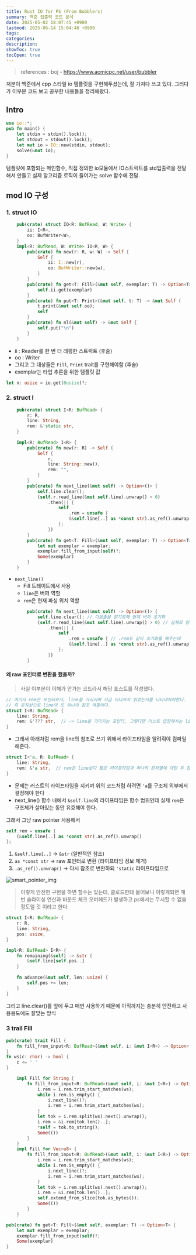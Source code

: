 ```yaml
---
title: Rust IO for PS (From Bubblers)
summary: 백준 입출력 코드 분석
date: 2025-05-02 18:07:45 +0900
lastmod: 2025-06-14 15:04:48 +0900
tags: 
categories: 
description: 
showToc: true
tocOpen: true
---
```

> references : boj - https://www.acmicpc.net/user/bubbler

저분이 백준에서 cpp 스타일 io 템플릿을 구현해두셨는데, 잘 가져다 쓰고 있다. 그러다가 이부분 코드 보고 공부한 내용들을 정리해봤다.

## Intro
```rust
use io::*;  
pub fn main() {  
    let stdin = stdin().lock();  
    let stdout = stdout().lock();  
    let mut io = IO::new(stdin, stdout);  
    solve(&mut io);  
}
```
템플릿에 포함되는 메인함수, 직접 정의한 io모듈에서 IO스트럭트를 std입출력을 전달해서 만들고 실제 알고리즘 로직이 들어가는 solve 함수에 전달.


## mod IO 구성

### 1. struct IO
```rust
    pub(crate) struct IO<R: BufRead, W: Write> {
        ii: I<R>,
        oo: BufWriter<W>,
    }
    impl<R: BufRead, W: Write> IO<R, W> {
        pub(crate) fn new(r: R, w: W) -> Self {
            Self {
                ii: I::new(r),
                oo: BufWriter::new(w),
            }
        }
        pub(crate) fn get<T: Fill>(&mut self, exemplar: T) -> Option<T> {
            self.ii.get(exemplar)
        }
        pub(crate) fn put<T: Print>(&mut self, t: T) -> &mut Self {
            t.print(&mut self.oo);
            self
        }
        pub(crate) fn nl(&mut self) -> &mut Self {
            self.put("\n")
        }
    }
```
- ii : Reader를 한 번 더 래핑한 스트럭트 (후술)
- oo : Writer
- 그리고 그 대상들은 `Fill`, `Print` trait를 구현해야함 (후술)
- exemplar는 타입 추론을 위한 템플릿 값
```rust
let n: usize = io.get(0usize)?;
```

### 2. struct I
```rust
    pub(crate) struct I<R: BufRead> {
        r: R,
        line: String,
        rem: &'static str,
    }
    
    impl<R: BufRead> I<R> {
        pub(crate) fn new(r: R) -> Self {
            Self {
                r,
                line: String::new(),
                rem: "",
            }
        }
        pub(crate) fn next_line(&mut self) -> Option<()> {
            self.line.clear();
            (self.r.read_line(&mut self.line).unwrap() > 0)
                .then(|| {
                    self
                        .rem = unsafe {
                        (&self.line[..] as *const str).as_ref().unwrap()
                    };
                })
        }
        pub(crate) fn get<T: Fill>(&mut self, exemplar: T) -> Option<T> {
            let mut exemplar = exemplar;
            exemplar.fill_from_input(self)?;
            Some(exemplar)
        }
    }
```
- `next_line()`
	- Fill 트레이트에서 사용
	- `line`은 버퍼 역할
	- `rem`은 현재 파싱 위치 역할
```rust
        pub(crate) fn next_line(&mut self) -> Option<()> {
            self.line.clear(); // 다음줄을 읽기위해 현제 버퍼 초기화
            (self.r.read_line(&mut self.line).unwrap() > 0) // 실제로 읽어들인 값이 있으면
                .then(|| {
                    self
                        .rem = unsafe { // .rem도 같이 초기화를 해주는데
                        (&self.line[..] as *const str).as_ref().unwrap() // raw 포인터로 변환을 해준다. 
                    };
                })
        }
```

#### 왜 raw 포인터로 변환을 했을까?
> 사실 이부분이 이해가 안가는 코드라서 해당 포스트를 작성했다.
```rust
// 여기서 rem은 포인터로서, line을 가리키며 지금 어디까지 읽었는지를 나타내줘야한다.
// 즉 로직상으로 line의 또 하나의 참조 역할이다.
struct I<R: BufRead> {
    line: String,
    rem: &'??? str,  // -> line을 가리키는 포인터, 그렇다면 러스트 입장에서는 line보다 짧은 수명을 지정해줘야함
}
```
- 그래서 아래처럼 rem을 line의 참조로 쓰기 위해서 라이프타임을 알려줘야 컴파일 해준다. 

```rust
struct I<'a, R: BufRead> {
    line: String,
    rem: &'a str,  // rem은 line보다 짧은 라이프타임과 하나의 문자열에 대한 두 참조가 필요한 상황을 해결해야한다.
}
```
- 문제는 러스트의 라이프타임을 지키며 위의 코드처럼 하려면 `'a`를 구조체 외부에서 결정해야 한다
- next_line() 함수 내에서 `&self.line`의 라이프타임은 함수 범위인데 실제 `rem`은 구조체가 살아있는 동안 유효해야 한다.

그래서 그냥 raw pointer 사용해서
```rust
self.rem = unsafe {
    (&self.line[..] as *const str).as_ref().unwrap()
};
```
1. `&self.line[..]` → `&str` (일반적인 참조)
2. `as *const str` → raw 포인터로 변환 (라이프타임 정보 제거)
3. `.as_ref().unwrap()` → 다시 참조로 변환하되 `'static` 라이프타임으로

![smart_pointer_img](https://github.com/user-attachments/assets/58205875-4889-4218-9845-f48a6fb19c16)


> 이렇게 안전한 구현을 하면 할수는 있는데, 클로드한테 물어보니 이렇게되면 매번 슬라이싱 연산과 바운드 체크 오버헤드가 발생하고 ps에서는 무시할 수 없을 정도일 것 이라고 한다.
```rust
struct I<R: BufRead> {
    r: R,
    line: String,
    pos: usize,
}

impl<R: BufRead> I<R> {
    fn remaining(&self) -> &str {
        &self.line[self.pos..]
    }
    
    fn advance(&mut self, len: usize) {
        self.pos += len;
    }
}
```
그리고 line.clear()를 앞에 두고 매번 사용하기 때문에 아직까지는 충분히 안전하고 사용용도에도 잘맞는 방식


### 3 trail Fill
```rust
pub(crate) trait Fill {  
    fn fill_from_input<R: BufRead>(&mut self, i: &mut I<R>) -> Option<()>;  
}  
fn ws(c: char) -> bool {  
    c <= ' '  
}
```

```rust
    impl Fill for String {
        fn fill_from_input<R: BufRead>(&mut self, i: &mut I<R>) -> Option<()> {
            i.rem = i.rem.trim_start_matches(ws);
            while i.rem.is_empty() {
                i.next_line()?;
                i.rem = i.rem.trim_start_matches(ws);
            }
            let tok = i.rem.split(ws).next().unwrap();
            i.rem = &i.rem[tok.len()..];
            *self = tok.to_string();
            Some(())
        }
    }
    impl Fill for Vec<u8> {
        fn fill_from_input<R: BufRead>(&mut self, i: &mut I<R>) -> Option<()> {
            i.rem = i.rem.trim_start_matches(ws);
            while i.rem.is_empty() {
                i.next_line()?;
                i.rem = i.rem.trim_start_matches(ws);
            }
            let tok = i.rem.split(ws).next().unwrap();
            i.rem = &i.rem[tok.len()..];
            self.extend_from_slice(tok.as_bytes());
            Some(())
        }
    }
```

```rust
pub(crate) fn get<T: Fill>(&mut self, exemplar: T) -> Option<T> {  
    let mut exemplar = exemplar;  
    exemplar.fill_from_input(self)?;  
    Some(exemplar)  
}
```
